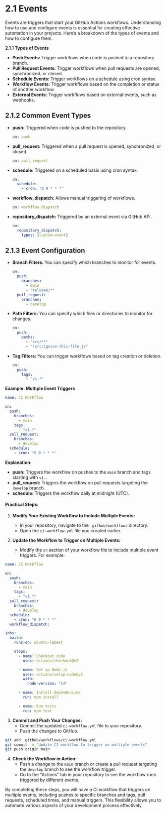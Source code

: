 # 2.1 Events

Events are triggers that start your GitHub Actions workflows. Understanding how to use and configure events is essential for creating effective automation in your projects. Here’s a breakdown of the types of events and how to configure them.

**2.1.1 Types of Events**

- **Push Events:** Trigger workflows when code is pushed to a repository branch.
- **Pull Request Events:** Trigger workflows when pull requests are opened, synchronized, or closed.
- **Schedule Events:** Trigger workflows on a schedule using cron syntax.
- **Workflow Events:** Trigger workflows based on the completion or status of another workflow.
- **External Events:** Trigger workflows based on external events, such as webhooks.

## **2.1.2 Common Event Types**

- **push:** Triggered when code is pushed to the repository.
  ```yaml
  on: push
  ```
- **pull_request:** Triggered when a pull request is opened, synchronized, or closed.
  ```yaml
  on: pull_request
  ```
- **schedule:** Triggered on a scheduled basis using cron syntax.
  ```yaml
  on:
    schedule:
      - cron: "0 0 * * *"
  ```
- **workflow_dispatch:** Allows manual triggering of workflows.
  ```yaml
  on: workflow_dispatch
  ```
- **repository_dispatch:** Triggered by an external event via GitHub API.
  ```yaml
  on:
    repository_dispatch:
      types: [custom-event]
  ```

## **2.1.3 Event Configuration**

- **Branch Filters:** You can specify which branches to monitor for events.
  ```yaml
  on:
    push:
      branches:
        - main
        - "release/*"
    pull_request:
      branches:
        - develop
  ```
- **Path Filters:** You can specify which files or directories to monitor for changes.
  ```yaml
  on:
    push:
      paths:
        - "src/**"
        - "!src/ignore-this-file.js"
  ```
- **Tag Filters:** You can trigger workflows based on tag creation or deletion.
  ```yaml
  on:
    push:
      tags:
        - "v1.*"
  ```

**Example: Multiple Event Triggers**

```yaml
name: CI Workflow

on:
  push:
    branches:
      - main
    tags:
      - "v1.*"
  pull_request:
    branches:
      - develop
  schedule:
    - cron: "0 0 * * *"
```

**Explanation:**

- **push:** Triggers the workflow on pushes to the `main` branch and tags starting with `v1.`.
- **pull_request:** Triggers the workflow on pull requests targeting the `develop` branch.
- **schedule:** Triggers the workflow daily at midnight (UTC).

#### Practical Steps:

1. **Modify Your Existing Workflow to Include Multiple Events:**

   - In your repository, navigate to the `.github/workflows` directory.
   - Open the `ci-workflow.yml` file you created earlier.

2. **Update the Workflow to Trigger on Multiple Events:**
   - Modify the `on` section of your workflow file to include multiple event triggers. For example:

```yaml
name: CI Workflow

on:
  push:
    branches:
      - main
    tags:
      - "v1.*"
  pull_request:
    branches:
      - develop
  schedule:
    - cron: "0 0 * * *"
  workflow_dispatch:

jobs:
  build:
    runs-on: ubuntu-latest

    steps:
      - name: Checkout code
        uses: actions/checkout@v2

      - name: Set up Node.js
        uses: actions/setup-node@v2
        with:
          node-version: "14"

      - name: Install dependencies
        run: npm install

      - name: Run tests
        run: npm test
```

3. **Commit and Push Your Changes:**
   - Commit the updated `ci-workflow.yml` file to your repository.
   - Push the changes to GitHub.

```sh
git add .github/workflows/ci-workflow.yml
git commit -m "Update CI workflow to trigger on multiple events"
git push origin main
```

4. **Check the Workflow in Action:**
   - Push a change to the `main` branch or create a pull request targeting the `develop` branch to see the workflow trigger.
   - Go to the "Actions" tab in your repository to see the workflow runs triggered by different events.

By completing these steps, you will have a CI workflow that triggers on multiple events, including pushes to specific branches and tags, pull requests, scheduled times, and manual triggers. This flexibility allows you to automate various aspects of your development process effectively.
